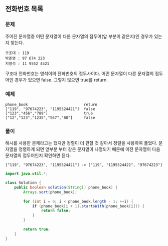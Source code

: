 ## 전화번호 목록

### 문제

주어진 문자열중 어떤 문자열이 다른 문자열의 접두어(앞 부분이 같은지)인 경우가 있는지 찾는다.

```text
구조대 : 119
박준영 : 97 674 223
지영석 : 11 9552 4421
```

구조대 전화번호는 영석이의 전화번호의 접두사이다.
어떤 문자열이 다른 문자열의 접두어인 경우가 있으면 false.
그렇지 않으면 true를 return.


### 예제

```text
phone_book                         return
["119", "97674223", "1195524421"]  false
["123","456","789"]                true
["12","123","1235","567","88"]     false
```

### 풀이

해시를 사용한 문제라고는 했지만 정렬이 더 편할 것 같아서 정렬을 사용하여 풀었다.
문자열을 정렬하게 되면 앞부분 부터 같은 문자열이 나열되기 때문에 이전 문자열이 다음 문자열의 접두어인지 확인하면 된다.

```text
["119", "97674223", "1195524421"] -> ["119", "1195524421", "97674223"]
```

```java
import java.util.*;

class Solution {
    public boolean solution(String[] phone_book) {
        Arrays.sort(phone_book);
        
        for (int i = 0; i < phone_book.length - 1; ++i) {
            if (phone_book[i + 1].startsWith(phone_book[i])) {
                return false;
            }
        }
        
        return true;
    }
}
```